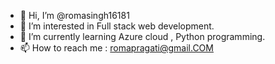 - 👋 Hi, I’m @romasingh16181
- 👀 I’m interested in Full stack web development.
- 🌱 I’m currently learning Azure cloud , Python programming.
- 📫 How to reach me : romapragati@gmail.COM

<!---
romasingh16181/romasingh16181 is a ✨ special ✨ repository because its `README.md` (this file) appears on your GitHub profile.
You can click the Preview link to take a look at your changes.
--->
